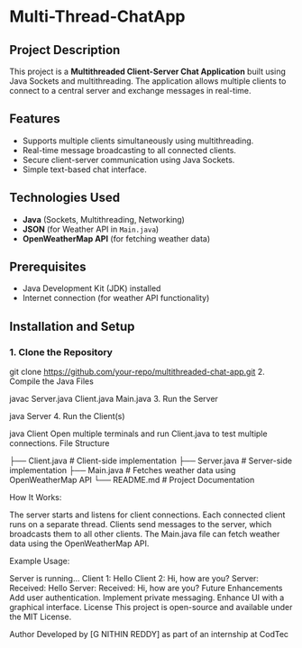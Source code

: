 # Multi-Thread-ChatApp

## Project Description
This project is a **Multithreaded Client-Server Chat Application** built using Java Sockets and multithreading. The application allows multiple clients to connect to a central server and exchange messages in real-time.

## Features
- Supports multiple clients simultaneously using multithreading.
- Real-time message broadcasting to all connected clients.
- Secure client-server communication using Java Sockets.
- Simple text-based chat interface.

## Technologies Used
- **Java** (Sockets, Multithreading, Networking)
- **JSON** (for Weather API in `Main.java`)
- **OpenWeatherMap API** (for fetching weather data)

## Prerequisites
- Java Development Kit (JDK) installed
- Internet connection (for weather API functionality)

## Installation and Setup
### 1. Clone the Repository

 git clone https://github.com/your-repo/multithreaded-chat-app.git
2. Compile the Java Files

 javac Server.java Client.java Main.java
3. Run the Server

 java Server
4. Run the Client(s)

 java Client
Open multiple terminals and run Client.java to test multiple connections.
File Structure

├── Client.java   # Client-side implementation
├── Server.java   # Server-side implementation
├── Main.java     # Fetches weather data using OpenWeatherMap API
└── README.md     # Project Documentation

How It Works:

The server starts and listens for client connections.
Each connected client runs on a separate thread.
Clients send messages to the server, which broadcasts them to all other clients.
The Main.java file can fetch weather data using the OpenWeatherMap API.

Example Usage:

Server is running...
Client 1: Hello
Client 2: Hi, how are you?
Server: Received: Hello
Server: Received: Hi, how are you?
Future Enhancements
Add user authentication.
Implement private messaging.
Enhance UI with a graphical interface.
License
This project is open-source and available under the MIT License.

Author
Developed by [G NITHIN REDDY] as part of an internship at CodTec
